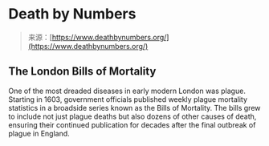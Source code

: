 <!--yml
category: 未分类
date: 2024-05-27 15:23:17
-->

# Death by Numbers

> 来源：[https://www.deathbynumbers.org/](https://www.deathbynumbers.org/)

## The London Bills of Mortality

One of the most dreaded diseases in early modern London was plague. Starting in 1603, government officials published weekly plague mortality statistics in a broadside series known as the Bills of Mortality. The bills grew to include not just plague deaths but also dozens of other causes of death, ensuring their continued publication for decades after the final outbreak of plague in England.